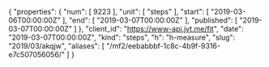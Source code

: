 {
  "properties": {
    "num": [
      9223
    ],
    "unit": [
      "steps"
    ],
    "start": [
      "2019-03-06T00:00:00Z"
    ],
    "end": [
      "2019-03-07T00:00:00Z"
    ],
    "published": [
      "2019-03-07T00:00:00Z"
    ]
  },
  "client_id": "https://www-api.jvt.me/fit",
  "date": "2019-03-07T00:00:00Z",
  "kind": "steps",
  "h": "h-measure",
  "slug": "2019/03/akqjw",
  "aliases": [
    "/mf2/eebabbbf-1c8c-4b9f-9316-e7c507056056/"
  ]
}
